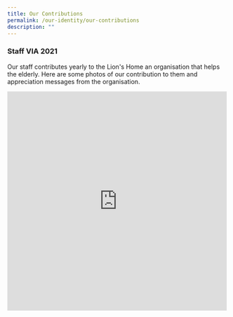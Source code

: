 ```yaml
---
title: Our Contributions
permalink: /our-identity/our-contributions
description: ""
---
```

### Staff VIA 2021

Our staff contributes yearly to the Lion's Home an organisation that helps the elderly. Here are some photos of our contribution to them and appreciation messages from the organisation.&nbsp;

<iframe allowfullscreen="true" height="500" width="500" frameborder="0" src="https://docs.google.com/presentation/d/e/2PACX-1vTov59byrgjCIiADsAGJeFm5KHIyp7iFGVn7KWj4XNKxa_kVKylVq5a-v3iiwc6kuZKzvA5lXD9PaWg/embed?start=false&amp;loop=true&amp;delayms=10000"></iframe>